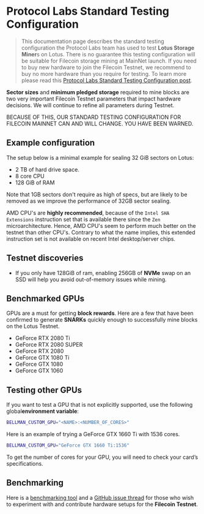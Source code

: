 # Protocol Labs Standard Testing Configuration

> This documentation page describes the standard testing configuration the Protocol Labs team has used to test **Lotus Storage Miner**s on Lotus. There is no guarantee this testing configuration will be suitable for Filecoin storage mining at MainNet launch. If you need to buy new hardware to join the Filecoin Testnet, we recommend to buy no more hardware than you require for testing. To learn more please read this [Protocol Labs Standard Testing Configuration post](https://filecoin.io/blog/filecoin-testnet-mining/).

**Sector sizes** and **minimum pledged storage** required to mine blocks are two very important Filecoin Testnet parameters that impact hardware decisions. We will continue to refine all parameters during Testnet.

BECAUSE OF THIS, OUR STANDARD TESTING CONFIGURATION FOR FILECOIN MAINNET CAN AND WILL CHANGE. YOU HAVE BEEN WARNED.

## Example configuration

The setup below is a minimal example for sealing 32 GiB sectors on Lotus:

- 2 TB of hard drive space.
- 8 core CPU
- 128 GiB of RAM

Note that 1GB sectors don't require as high of specs, but are likely to be removed as we improve the performance of 32GB sector sealing.

AMD CPU's are **highly recommended**, because of the `Intel SHA Extensions` instruction set that is available there since the `Zen` microarchitecture. Hence, AMD CPU's seem to perform much better on the testnet than other CPU's. Contrary to what the name implies, this extended instruction set is not available on recent Intel desktop/server chips. 

## Testnet discoveries

- If you only have 128GiB of ram, enabling 256GB of **NVMe** swap on an SSD will help you avoid out-of-memory issues while mining.

## Benchmarked GPUs

GPUs are a must for getting **block rewards**. Here are a few that have been confirmed to generate **SNARKs** quickly enough to successfully mine blocks on the Lotus Testnet.

- GeForce RTX 2080 Ti
- GeForce RTX 2080 SUPER
- GeForce RTX 2080
- GeForce GTX 1080 Ti
- GeForce GTX 1080
- GeForce GTX 1060

## Testing other GPUs

If you want to test a GPU that is not explicitly supported, use the following global**environment variable**:

```sh
BELLMAN_CUSTOM_GPU="<NAME>:<NUMBER_OF_CORES>"
```

Here is an example of trying a GeForce GTX 1660 Ti with 1536 cores.

```sh
BELLMAN_CUSTOM_GPU="GeForce GTX 1660 Ti:1536"
```

To get the number of cores for your GPU, you will need to check your card’s specifications.

## Benchmarking

Here is a [benchmarking tool](https://github.com/filecoin-project/lotus/tree/testnet-staging/cmd/lotus-bench) and a [GitHub issue thread](https://github.com/filecoin-project/lotus/issues/694) for those who wish to experiment with and contribute hardware setups for the **Filecoin Testnet**.
